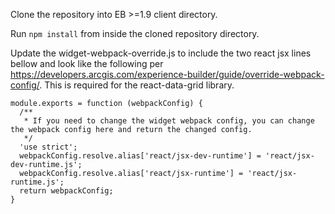 Clone the repository into EB >=1.9 client directory.

Run `npm install` from inside the cloned repository directory.

Update the widget-webpack-override.js to include the two react jsx lines bellow and look like the following per 
https://developers.arcgis.com/experience-builder/guide/override-webpack-config/.  This is required for the react-data-grid library.
```
module.exports = function (webpackConfig) {
  /**
   * If you need to change the widget webpack config, you can change the webpack config here and return the changed config.
   */
  'use strict';
  webpackConfig.resolve.alias['react/jsx-dev-runtime'] = 'react/jsx-dev-runtime.js';
  webpackConfig.resolve.alias['react/jsx-runtime'] = 'react/jsx-runtime.js';
  return webpackConfig;
}
```
